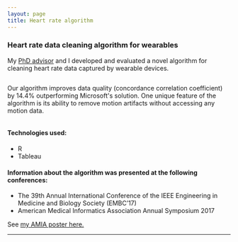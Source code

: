 ```yaml
---
layout: page
title: Heart rate algorithm
---
```


<!-- Text stuff -->
<!-- <h1>IN PROGRESS</h1> -->

<h3>Heart rate data cleaning algorithm for wearables</h3>
<p>My <a href="https://www.ccis.northeastern.edu/people/misha-pavel/">PhD advisor</a> and I developed and evaluated a novel algorithm for cleaning heart rate data captured by wearable devices.</p>
<span class="image fit"><img src="../../../assets/images/algo-main.png" alt="" /></span>

<p>Our algorithm improves data quality (concordance correlation coefficient) by 14.4% outperforming Microsoft's solution. One unique feature of the algorithm is its ability to remove motion artifacts without accessing any motion data.</p>
<span class="image fit"><img src="../../../assets/images/algo-two.png" alt="" /></span>
<!-- </div> -->
<h4>Technologies used:</h4>
<ul>
<li>R</li>
<li>Tableau</li>
</ul>

<h4>Information about the algorithm was presented at the following conferences:</h4>
<ul>
<li> The 39th Annual International Conference of the IEEE Engineering in Medicine and Biology Society (EMBC’17) </li>
<li> American Medical Informatics Association Annual Symposium 2017</li>
</ul>

See <a href="https://maciejkos.github.io//assets/documents/AMIA2017-poster-final-mkos-web.pdf" class="logo">my AMIA poster here.</a>

<hr />
